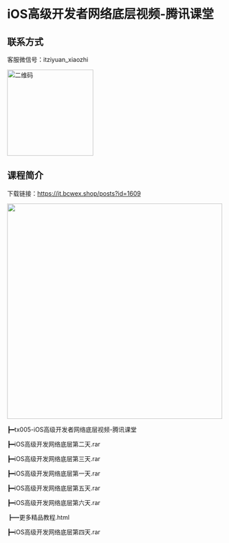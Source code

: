 # iOS高级开发者网络底层视频-腾讯课堂

## 联系方式

客服微信号：itziyuan_xiaozhi

<img src="https://ziyuanyun.oss-cn-guangzhou.aliyuncs.com/common/20240614073449/666b82192834a.jpg" width="200" height="200" alt="二维码">

## 课程简介

下载链接：https://it.bcwex.shop/posts?id=1609

<img src="https://ziyuanyun.oss-cn-guangzhou.aliyuncs.com/yun/20240515183246/66448f4e26dd2.jpg" width="500" alt="">

  ┣━tx005-iOS高级开发者网络底层视频-腾讯课堂

 ┣━iOS高级开发网络底层第二天.rar

 ┣━iOS高级开发网络底层第三天.rar

 ┣━iOS高级开发网络底层第一天.rar

 ┣━iOS高级开发网络底层第五天.rar

 ┣━iOS高级开发网络底层第六天.rar

 ┣━更多精品教程.html

 ┣━iOS高级开发网络底层第四天.rar

  